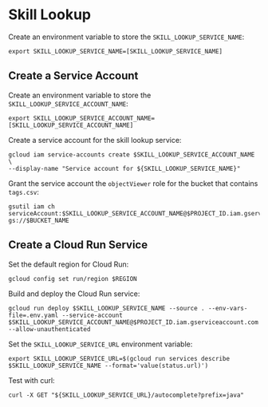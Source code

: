 # Skill Lookup

Create an environment variable to store the `SKILL_LOOKUP_SERVICE_NAME`:

```shell
export SKILL_LOOKUP_SERVICE_NAME=[SKILL_LOOKUP_SERVICE_NAME]
```

## Create a Service Account

Create an environment variable to store the `SKILL_LOOKUP_SERVICE_ACCOUNT_NAME`:

```shell
export SKILL_LOOKUP_SERVICE_ACCOUNT_NAME=[SKILL_LOOKUP_SERVICE_ACCOUNT_NAME]
```

Create a service account for the skill lookup service:

```shell
gcloud iam service-accounts create $SKILL_LOOKUP_SERVICE_ACCOUNT_NAME \
--display-name "Service account for ${SKILL_LOOKUP_SERVICE_NAME}"
```

Grant the service account the `objectViewer` role for the bucket that contains `tags.csv`:

```shell
gsutil iam ch serviceAccount:$SKILL_LOOKUP_SERVICE_ACCOUNT_NAME@$PROJECT_ID.iam.gserviceaccount.com:objectViewer gs://$BUCKET_NAME
```

## Create a Cloud Run Service

Set the default region for Cloud Run:

```shell
gcloud config set run/region $REGION
```

Build and deploy the Cloud Run service:

```shell
gcloud run deploy $SKILL_LOOKUP_SERVICE_NAME --source . --env-vars-file=.env.yaml --service-account $SKILL_LOOKUP_SERVICE_ACCOUNT_NAME@$PROJECT_ID.iam.gserviceaccount.com --allow-unauthenticated
```

Set the `SKILL_LOOKUP_SERVICE_URL` environment variable:

```shell
export SKILL_LOOKUP_SERVICE_URL=$(gcloud run services describe $SKILL_LOOKUP_SERVICE_NAME --format='value(status.url)')
```

Test with curl:

```shell
curl -X GET "${SKILL_LOOKUP_SERVICE_URL}/autocomplete?prefix=java"
```
